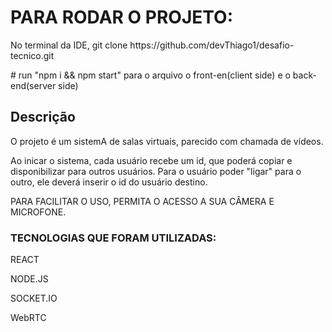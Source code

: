 <h1> PARA RODAR O PROJETO: </h1>
<p> No terminal da IDE, git clone https://github.com/devThiago1/desafio-tecnico.git </p>
<p># run "npm i && npm start" para o arquivo o front-en(client side) e o back-end(server side) </p>

<h2>Descrição</h2>
<p> O projeto é um sistemA de salas virtuais, parecido com chamada de vídeos. </p>
<p> Ao inicar o sistema, cada usuário recebe um id, que poderá copiar e disponibilizar para outros usuários. Para o usuário poder "ligar" para o outro, ele deverá inserir o id do usuário destino.</p>

<p>PARA FACILITAR O USO, PERMITA O ACESSO A SUA CÂMERA E MICROFONE.</p>


<h3> TECNOLOGIAS QUE FORAM UTILIZADAS: </h3>
<p> REACT </p>
<p> NODE.JS </p>
<p> SOCKET.IO </p>
<p> WebRTC </p>

